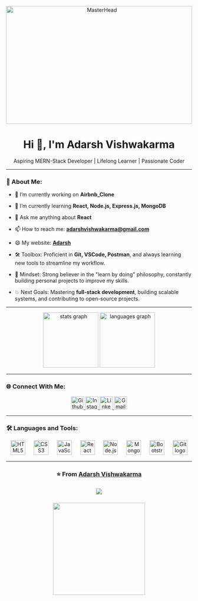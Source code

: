 <div align="center">
  <img src="https://user-images.githubusercontent.com/58109796/233058941-9dd6c50a-a5ea-45fd-b788-c3bb8e00bffe.gif" alt="MasterHead" style="width: 100%; height: 20rem;">
</div>




<h1 align="center">Hi 👋, I'm Adarsh Vishwakarma</h1>
<p align="center">Aspiring MERN-Stack Developer | Lifelong Learner | Passionate Coder</p>

---

### 🚀 About Me:
- 🔭 I’m currently working on **Airbnb_Clone**
  
- 🌱 I’m currently learning **React, Node.js, Express.js, MongoDB**
  
- 💬 Ask me anything about **React**
  
- 📫 How to reach me: **adarshvishwakarma@gmail.com**
  
- 😄 My website: [**Adarsh**](https://crypto-places.netlify.app/)
  
- 🛠️ Toolbox: Proficient in **Git, VSCode, Postman**, and always learning new tools to streamline my workflow.
  
- 🧠 Mindset: Strong believer in the "learn by doing" philosophy, constantly building personal projects to improve my skills.
  
- 💥 Next Goals: Mastering **full-stack development**, building scalable systems, and contributing to open-source projects.

---

<div align="center">
  <img src="https://github-readme-stats.vercel.app/api?username=adarshvishwakarmaa&hide_title=false&hide_rank=false&show_icons=true&include_all_commits=true&count_private=true&disable_animations=false&theme=dark&locale=en&hide_border=true" height="150" alt="stats graph"  />
  <img src="https://github-readme-stats.vercel.app/api/top-langs?username=adarshvishwakarmaa&locale=en&hide_title=false&layout=compact&card_width=320&langs_count=4&theme=dark&hide_border=true" height="150" alt="languages graph"  />
</div>

---

### 🌐 Connect With Me:
<div id="badges" align="center">
  <a href="https://github.com/adarshvishwakarmaa">
    <img src="https://img.shields.io/badge/Github-black?style=for-the-badge&logo=Github&logoColor=white" height="35" alt="Github Badge"/>
  </a>
  <a href="https://www.instagram.com/adarshvishwakarma923">
    <img src="https://img.shields.io/badge/Instagram-purple?style=for-the-badge&logo=instagram&logoColor=white" height="35" alt="Instagram Badge"/>
  </a>
  <a href="https://www.linkedin.com/in/adarsh-vishwakarma-a055a1317/">
    <img src="https://img.shields.io/static/v1?message=LinkedIn&logo=linkedin&label=&color=0077B5&logoColor=white&labelColor=&style=for-the-badge" height="35" alt="LinkedIn Badge"/>
  </a>
  <a href="mailto:adarshvishwakarma2004@gmail.com">
    <img src="https://img.shields.io/static/v1?message=Gmail&logo=gmail&label=&color=D14836&logoColor=white&labelColor=&style=for-the-badge" height="35" alt="Gmail Badge"/>
  </a>
</div>

---

### 🛠️ Languages and Tools:
<div align="center">
  <img src="https://cdn.jsdelivr.net/gh/devicons/devicon/icons/html5/html5-original.svg" height="40" alt="HTML5 logo"  />
  <img width="15" />
  <img src="https://cdn.jsdelivr.net/gh/devicons/devicon/icons/css3/css3-original.svg" height="40" alt="CSS3 logo"  />
  <img width="15" />
  <img src="https://cdn.jsdelivr.net/gh/devicons/devicon/icons/javascript/javascript-original.svg" height="40" alt="JavaScript logo"  />
  <img width="15" />
  <img src="https://cdn.jsdelivr.net/gh/devicons/devicon/icons/react/react-original.svg" height="40" alt="React logo"  />
  <img width="15" />
  <img src="https://cdn.jsdelivr.net/gh/devicons/devicon/icons/nodejs/nodejs-original.svg" height="40" alt="Node.js logo"  />
  <img width="15" />
  <img src="https://cdn.jsdelivr.net/gh/devicons/devicon/icons/mongodb/mongodb-original.svg" height="40" alt="MongoDB logo"  />
  <img width="15" />
  <img src="https://cdn.jsdelivr.net/gh/devicons/devicon/icons/bootstrap/bootstrap-original.svg" height="40" alt="Bootstrap logo"  />
  <img width="15" />
  <img src="https://cdn.jsdelivr.net/gh/devicons/devicon/icons/git/git-original.svg" height="40" alt="Git logo"  />
</div>

---

<div align="center">
  <h3>⭐️ From <a href="https://github.com/adarshvishwakarmaa">Adarsh Vishwakarma</a></h3>
</div>



###

<div align="center">
  <img src="https://profile-counter.glitch.me/adarshvishwakarmaa/count.svg?"  />
</div>

###

<div align="center">
  <img height="250" src="https://roshan-sharmaa.netlify.app/Photos/image.png"  />
</div>


